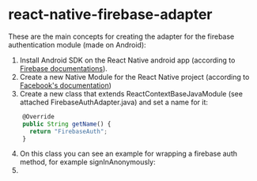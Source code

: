 # react-native-firebase-adapter


These are the main concepts for creating the adapter for the firebase authentication module (made on Android):

1. Install Android SDK on the React Native android app (according to [Firebase documentations](https://firebase.google.com/support/guides/firebase-android#update_your_gradle_dependencies_numbered)).
2. Create a new Native Module for the React Native project (according to [Facebook's documentation](https://facebook.github.io/react-native/docs/native-modules-ios.html))
3. Create a new class that extends ReactContextBaseJavaModule (see attached FirebaseAuthAdapter.java) and set a name for it:
   
  ```javascript
      @Override
      public String getName() {
        return "FirebaseAuth";
      }
  ```

4. On this class you can see an example for wrapping a firebase auth method, for example signInAnonymously:
5. 
  

  







